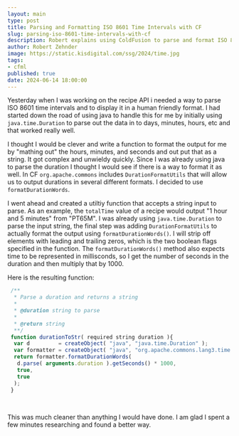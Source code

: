 ```yaml
---
layout: main
type: post
title: Parsing and Formatting ISO 8601 Time Intervals with CF
slug: parsing-iso-8601-time-intervals-with-cf
description: Robert explains using ColdFusion to parse and format ISO 8601 time intervals
author: Robert Zehnder
image: https://static.kisdigital.com/ssg/2024/time.jpg
tags: 
- cfml
published: true
date: 2024-06-14 18:00:00
---
```

Yesterday when I was working on the recipe API i needed a way to parse ISO 8601 time intervals and to display it in a human friendly format. I had started down the road of using java to handle this for me by initially using `java.time.Duration` to parse out the data in to days, minutes, hours, etc and that worked really well.

I thought I would be clever and write a function to format the output for me by "mathing out" the hours, minutes, and seconds and out put that as a string. It got complex and unwieldy quickly. Since I was already using java to parse the duration I thought I would see if there is a way to format it as well. In CF `org.apache.commons` includes `DurationFormatUtils` that will allow us to output durations in several different formats. I decided to use `formatDurationWords`.

I went ahead and created a utiltiy function that accepts a string input to parse. As an example, the `totalTime` value of a recipe would output "1 hour and 5 minutes" from "PT65M". I was already using `java.time.Duration` to parse the input string, the final step was adding `DurationFormatUtils` to actually format the output using `formatDurationWords()`. I will strip off elements with leading and trailing zeros, which is the two boolean flags specified in the function. The `formatDurationWords()` method also expects time to be represented in millisconds, so I get the number of seconds in the duration and then multiply that by 1000.

Here is the resulting function:

```js
 /**
  * Parse a duration and returns a string
  *
  * @duration string to parse
  *
  * @return string
  **/
 function durationToStr( required string duration ){
  var d         = createObject( "java", "java.time.Duration" );
  var formatter = createObject( "java", "org.apache.commons.lang3.time.DurationFormatUtils" );
  return formatter.formatDurationWords(
   d.parse( arguments.duration ).getSeconds() * 1000,
   true,
   true
  );
 }
```

<br>

This was much cleaner than anything I would have done. I am glad I spent a few minutes researching and found a better way.